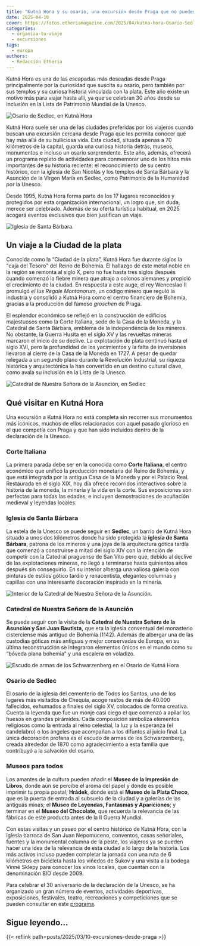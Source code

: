 ```yaml
---
title: "Kutná Hora y su osario, una excursión desde Praga que no puedes perderte este año"
date: 2025-04-10
cover: https://fotos.etheriamagazine.com/2025/04/kutna-hora-Osario-Sedlec.jpeg
categories: 
  - organiza-tu-viaje
  - excursiones
tags: 
  - europa
authors: 
  - Redacción Etheria
---
```


Kutná Hora es una de las escapadas más deseadas desde Praga principalmente por la 
curiosidad que suscita su osario, pero también por sus templos y su curiosa historia 
vinculada con la plata. Este año existe un motivo más para viajar hasta allí, ya que se 
celebran 30 años desde su inclusión en la Lista de Patrimonio Mundial de la Unesco. 

![Osario de Sedlec, en Kutná Hora](https://fotos.etheriamagazine.com/2025/04/kutna-hora-Osario-Sedlec.jpeg "Osario de Sedlec, en Kutná Hora. © Turismo de Sedlec")

Kutná Hora suele ser una de las ciudades preferidas por los viajeros cuando buscan una 
excursión cercana desde Praga que les permita conocer qué hay más allá de su bulliciosa 
vida. Esta ciudad, situada apenas a 70 kilómetros de la capital, guarda una curiosa 
historia detrás, museos, monumentos e incluso un osario sorprendente. Este año, además, 
ofrecerá un programa repleto de actividades para conmemorar uno de los hitos más 
importantes de su historia reciente: el reconocimiento de su centro histórico, con la 
iglesia de San Nicolás y los templos de Santa Bárbara y la Asunción de la Virgen María 
en Sedlec, como Patrimonio de la Humanidad por la Unesco. 

Desde 1995, Kutná Hora forma parte de los 17 lugares reconocidos y protegidos por esta 
organización internacional, un logro que, sin duda, merece ser celebrado. Además de su 
oferta turística habitual, en 2025 acogerá eventos exclusivos que bien justifican un 
viaje. 

![Iglesia de Santa Bárbara.](https://fotos.etheriamagazine.com/2025/04/kutna-hora-Iglesia-de-Santa-Barbara.jpeg "Iglesia de Santa Bárbara. © Ondrej Holas")

## Un viaje a la Ciudad de la plata

Conocida como la “Ciudad de la plata”, Kutná Hora fue durante siglos la "caja del 
Tesoro" del Reino de Bohemia. El hallazgo de este metal noble en la región se remonta al 
siglo X, pero no fue hasta tres siglos después cuando comenzó la fiebre minera que 
atrajo a colonos alemanes y propició el crecimiento de la ciudad. En respuesta a este 
auge, el rey Wenceslao II promulgó _el Ius Regale Montanorum_, un código minero que 
reguló la industria y consolidó a Kutná Hora como el centro financiero de Bohemia, 
gracias a la producción del famoso _groschen_ de Praga. 

El esplendor económico se reflejó en la construcción de edificios majestuosos como la 
Corte Italiana, sede de la Casa de la Moneda, y la Catedral de Santa Bárbara, emblema de 
la independencia de los mineros. No obstante, la Guerra Husita en el siglo XV y las 
revueltas mineras marcaron el inicio de su declive. La explotación de plata continuó 
hasta el siglo XVI, pero la profundidad de los yacimientos y la falta de inversiones 
llevaron al cierre de la Casa de la Moneda en 1727. A pesar de quedar relegada a un 
segundo plano durante la Revolución Industrial, su riqueza histórica y arquitectónica la 
han convertido en un destino cultural clave, como avala su inclusión en la Lista de la 
Unesco. 

![Catedral de Nuestra Señora de la Asunción, en Sedlec](https://fotos.etheriamagazine.com/2025/04/kutna-hora-catedral-sedlec.jpeg "Catedral de Nuestra Señora de la Asunción, en Sedlec (Kutná Hora). © UPVISION")

## Qué visitar en Kutná Hora

Una excursión a Kutná Hora no está completa sin recorrer sus monumentos más icónicos, 
muchos de ellos relacionados con aquel pasado glorioso en el que competía con Praga y 
que han sido incluidos dentro de la declaración de la Unesco. 

### Corte Italiana

La primera parada debe ser en la conocida como **Corte Italiana**, el centro económico 
que unificó la producción monetaria del Reino de Bohemia, y que está integrada por la 
antigua Casa de la Moneda y por el Palacio Real. Restaurada en el siglo XIX, hoy día 
ofrece recorridos interactivos sobre la historia de la moneda, la minería y la vida en 
la corte. Sus exposiciones son perfectas para todas las edades, e incluyen 
demostraciones de acuñación medieval y leyendas locales. 

### Iglesia de Santa Bárbara

La estela de la Unesco se puede seguir en **Sedlec**, un barrio de Kutná Hora situado a 
unos dos kilómetros donde ha sido protegida la **iglesia de Santa Bárbara**, patrona de 
los mineros y una joya de la arquitectura gótica tardía que comenzó a construirse a 
mitad del siglo XIV con la intención de competir con la Catedral praguense de San Vito 
pero que, debido al declive de las explotaciones mineras, no llegó a terminarse hasta 
quinientos años después sin conseguirlo. En su interior alberga una valiosa galería con 
pinturas de estilos gótico tardío y renacentista, elegantes columnas y capillas con una 
interesante decoración inspirada en la minería. 

![Interior de la Catedral de Nuestra Señora de la Asunción.](https://fotos.etheriamagazine.com/2025/04/kutna-hora-Catedral-asuncion.jpeg "Interior de la Catedral de Nuestra Señora de la Asunción. © Turismo de Sedlec")

### Catedral de Nuestra Señora de la Asunción

Se puede seguir con la visita de la **Catedral de Nuestra Señora de la Asunción y San 
Juan Bautista,** que era la iglesia conventual del monasterio cisterciense más antiguo 
de Bohemia (1142). Además de albergar una de las custodias góticas más antiguas y mejor 
conservadas de Europa, en su última reconstrucción se integraron elementos únicos en el 
mundo como su “bóveda plana bohemia” y una escalera en voladizo. 

![Escudo de armas de los Schwarzenberg en el Osario de Kutná Hora](https://fotos.etheriamagazine.com/2025/04/escudo-Osario-kutna-hora.jpeg "Escudo de armas de los Schwarzenberg. © Turismo de Sedlec")

### Osario de Sedlec

El osario de la iglesia del cementerio de Todos los Santos, uno de los lugares más 
visitados de Chequia, acoge restos de más de 40.000 fallecidos, exhumados a finales del 
siglo XV, colocados de forma creativa. Cuenta la leyenda que fue un monje casi ciego el 
que comenzó a apilar los huesos en grandes pirámides. Cada composición simboliza 
elementos religiosos como la entrada al reino celestial, la luz y la esperanza (el 
candelabro) o los ángeles que acompañan a los difuntos al juicio final. La única 
decoración profana es el escudo de armas de los Schwarzenberg, creada alrededor de 1870 
como agradecimiento a esta familia que contribuyó a la salvación del osario. 

### Museos para todos

Los amantes de la cultura pueden añadir el **Museo de la Impresión de Libros**, donde 
aún se percibe el aroma del papel y donde es posible imprimir tu propia postal; 
**Hrádek**, donde está el **Museo de la Plata Checo**, que es la puerta de entrada al 
subsuelo de la ciudad y a galerías de las antiguas minas; el **Museo de Leyendas, 
Fantasmas y Apariciones**; y terminar en el **Museo del Chocolate**, que recuerda la 
relevancia de las fábricas de este producto antes de la II Guerra Mundial. 

Con estas visitas y un paseo por el centro histórico de Kutná Hora, con la iglesia 
barroca de San Juan Nepomuceno, conventos, casas señoriales, fuentes y la monumental 
columna de la peste, los viajeros ya se pueden hacer una idea de la relevancia de esta 
ciudad a lo largo de la historia. Los más activos incluso pueden completar la jornada 
con una ruta de 6 kilómetros en bicicleta hasta los viñedos de Sukov y una visita a la 
bodega Vinné Sklepy para conocer los vinos locales, que cuentan con la denominación BIO 
desde 2009. 

Para celebrar el 30 aniversario de la declaración de la Unesco, se ha organizado un gran 
número de eventos, actividades deportivas, exposiciones, festivales, teatro, 
recreaciones y competiciones que se pueden consultar en este 
[programa](https://unesco.kutnahora.cz/program/). 

## Sigue leyendo...

{{< reflink path=posts/2025/03/10-excursiones-desde-praga >}}
